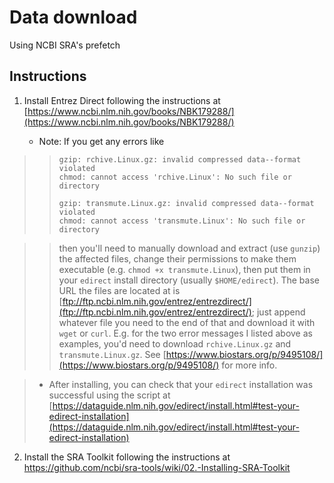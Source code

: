 # Data download

Using NCBI SRA's prefetch

## Instructions

1. Install Entrez Direct following the instructions at [https://www.ncbi.nlm.nih.gov/books/NBK179288/](https://www.ncbi.nlm.nih.gov/books/NBK179288/)

    - Note: If you get any errors like 

>>```
>>gzip: rchive.Linux.gz: invalid compressed data--format violated
>>chmod: cannot access 'rchive.Linux': No such file or directory
>>
>>gzip: transmute.Linux.gz: invalid compressed data--format violated
>>chmod: cannot access 'transmute.Linux': No such file or directory
>>```

>>then you'll need to manually download and extract (use `gunzip`) the affected files, change their permissions to make them executable (e.g. `chmod +x transmute.Linux`), then put them in your `edirect` install directory (usually `$HOME/edirect`). The base URL the files are located at is [ftp://ftp.ncbi.nlm.nih.gov/entrez/entrezdirect/](ftp://ftp.ncbi.nlm.nih.gov/entrez/entrezdirect/); just append whatever file you need to the end of that and download it with `wget` or `curl`. E.g. for the two error messages I listed above as examples, you'd need to download `rchive.Linux.gz` and `transmute.Linux.gz`. See [https://www.biostars.org/p/9495108/](https://www.biostars.org/p/9495108/) for more info.

>- After installing, you can check that your `edirect` installation was successful using the script at [https://dataguide.nlm.nih.gov/edirect/install.html#test-your-edirect-installation](https://dataguide.nlm.nih.gov/edirect/install.html#test-your-edirect-installation)

2. Install the SRA Toolkit following the instructions at https://github.com/ncbi/sra-tools/wiki/02.-Installing-SRA-Toolkit

